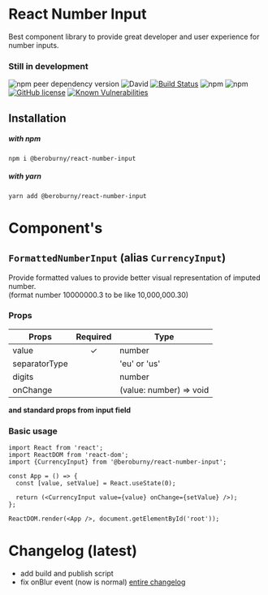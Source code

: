 # React Number Input  
Best component library to provide great developer and user experience for number inputs.
  
### Still in development

![npm peer dependency version](https://img.shields.io/npm/dependency-version/@beroburny/react-number-input/peer/react)
![David](https://img.shields.io/david/beroburny/react-number-input)
[![Build Status](https://travis-ci.org/BeroBurny/react-number-input.svg?branch=master)](https://travis-ci.org/BeroBurny/react-number-input) 
![npm](https://img.shields.io/npm/v/@beroburny/react-number-input) 
![npm](https://img.shields.io/npm/dm/@beroburny/react-number-input) 
[![GitHub license](https://img.shields.io/github/license/BeroBurny/react-number-input)](https://github.com/BeroBurny/react-number-input/blob/master/LICENSE.md)
[![Known Vulnerabilities](https://snyk.io//test/github/BeroBurny/react-number-input/badge.svg)](https://snyk.io//test/github/BeroBurny/react-number-input)

## Installation
##### with npm
```
npm i @beroburny/react-number-input
```
##### with yarn
```
yarn add @beroburny/react-number-input
```


# Component's

## `FormattedNumberInput` (alias `CurrencyInput`)  
Provide formatted values to provide better visual representation of imputed number.  
(format number 10000000.3 to be like 10,000,000.30)
### Props
Props | Required | Type
----- |:--------:|------
value | ✓ | number
separatorType | | 'eu' or 'us'
digits | | number
onChange | | (value: number) => void

**and standard props from input field**

### Basic usage
```JSX
import React from 'react';
import ReactDOM from 'react-dom';
import {CurrencyInput} from '@beroburny/react-number-input';

const App = () => {
  const [value, setValue] = React.useState(0);

  return (<CurrencyInput value={value} onChange={setValue} />);
};

ReactDOM.render(<App />, document.getElementById('root'));
```

# Changelog (latest)
* add build and publish script
* fix onBlur event (now is normal)
[entire changelog](CHANGELOG.md)
